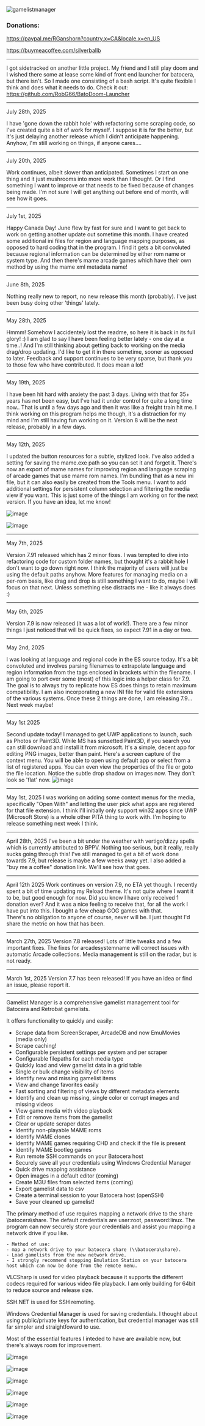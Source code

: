 ![gamelistmanager](https://github.com/RobG66/Gamelist-Manager/assets/91415974/42f6a366-00f5-4f1f-bb43-76816006d47b)

### Donations:
https://paypal.me/RGanshorn?country.x=CA&locale.x=en_US

https://buymeacoffee.com/silverballb

----
 I got sidetracked on another little project.  My friend and I still play doom and I wished there some at lease some kind of front end launcher for batocera, but there isn't.  So I made one consisting of a bash script.  It's quite flexible I think and does what it needs to do.  Check it out:  https://github.com/RobG66/BatoDoom-Launcher

----
 July 28th, 2025

  I have 'gone down the rabbit hole' with refactoring some scraping code, so I've created quite a bit of work for myself.  I suppose it is for the better, but it's just delaying another release which I didn't anticipate happening.  Anyhow, I'm still working on things, if anyone cares....

----
 July 20th, 2025
 
 Work continues, albeit slower than anticipated.  Sometimes I start on one thing and it just mushrooms into more work than I thought.  Or I find something I want to improve or that needs to be fixed because of changes being made.  I'm not sure I will get anything out before end of month, will see how it goes.

----
 July 1st, 2025

  Happy Canada Day!  June flew by fast for sure and I want to get back to work on getting another update out sometime this month.  I have created some
  additional ini files for region and language mapping purposes, as opposed to hard coding that in the program.  I find it gets a bit convoluted 
  because regional information can be determined by either rom name or system type.  And then there's mame arcade games which have their own method by using
  the mame xml metadata name!

----
June 8th, 2025

 Nothing really new to report, no new release this month (probably).  I've just been busy doing other 'things' lately.   

----
May 28th, 2025

 Hmmm!  Somehow I accidentely lost the readme, so here it is back in its full glory! :)   I am glad to say I have been feeling better lately - one day at a time..!   And I'm still thinking about getting back to working on the media drag/drop updating.  I'd like to get it in there sometime, sooner as opposed to later.  Feedback and support continues to be very sparse, but thank you to those few who have contributed.  It does mean a lot!  

----
May 19th, 2025

 I have been hit hard with anxiety the past 3 days.  Living with that for 35+ years has not been easy, but I've had it under control for quite a long time now.. That is until a few days ago and then it was like a freight train hit me.  I think working on this program helps me though, it's a distraction for my mind and I'm still having fun working on it.  Version 8 will be the next release, probably in a few days.   


----
May 12th, 2025

 I updated the button resources for a subtle, stylized look.  I've also added a setting for saving the mame.exe path so you can set it and forget it.  There's now an export of mame names for improving region and language scraping of arcade games that use mame rom names.  I'm bundling that as a new ini file, but it can also easily be created from the Tools menu.  I want to add additional settings for persistent column selection and filtering the media view if you want.  This is just some of the things I am working on for the next version.  If you have an idea, let me know!         

 ![image](https://github.com/user-attachments/assets/061b8bec-9ddb-456a-b031-6f23c334b83b)

![image](https://github.com/user-attachments/assets/0447ad60-3a2a-47a7-a20c-b76e30929069)


----
May 7th, 2025

 Version 7.91 released which has 2 minor fixes.  I was tempted to dive into refactoring code for custom folder names, but thought it's a rabbit hole I don't want to go down right now.  I think the majority of users will just be using the default paths anyhow.  More features for managing media on a per-rom basis, like drag and drop is still something I want to do, maybe I will focus on that next.  Unless something else distracts me - like it always does :)

----
May 6th, 2025

 Version 7.9 is now released (it was a lot of work!).  There are a few minor things I just noticed that will be quick fixes, so expect 7.91 in a day or two.   
 
----
May 2nd, 2025

I was looking at language and regional code in the ES source today.  It's a bit convoluted and involves parsing filenames to extrapolate language and region information from the tags enclosed in brackets within the filename.  I am going to port over some (most) of this logic into a helper class for 7.9.  The goal is to always try to replicate how ES does things to retain maximum compatibility.  I am also incorporating a new INI file for valid file extensions of the various systems.  Once these 2 things are done, I am releasing 7.9...  Next week maybe! 

----
May 1st 2025

 Second update today!  I managed to get UWP applications to launch, such as Photos or Paint3D.  While MS has sunsetted Paint3D, if you search you can still download and install it from microsoft.  It's a simple, decent app for editing PNG images, better than paint.  Here's a screen capture of the context menu.  You will be able to open using default app or select from a list of registered apps.  You can even view the properties of the file or goto the file location.  Notice the subtle drop shadow on images now. They don't look so 'flat' now.
 ![image](https://github.com/user-attachments/assets/fef15764-c917-4c5b-bc39-b604aaffbb18)


----
May 1st, 2025
 I was working on adding some context menus for the media, specifically "Open With" and letting the user pick what apps are registered for that file extension.  I think I'll initially only support win32 apps since UWP (Microsoft Store) is a whole other PITA thing to work with.  I'm hoping to release something next week I think.

----
 April 28th, 2025
  I've been a bit under the weather with vertigo/dizzy spells which is currently attributed to BPPV.  Nothing too serious, but it really, really sucks going through this!  I've still managed to get a bit of work done towards 7.9, but release is maybe a few weeks away yet.  I also added a "buy me a coffee" donation link.  We'll see how that goes.  
  

----
 April 12th 2025
  Work continues on version 7.9, no ETA yet though.  I recently spent a bit of time updating my Reload theme.  It's not quite where I want it to be, but good enough for now.
  Did you know I have only received 1 donation ever?  And it was a nice feeling to receive that, for all the work I have put into this.  I bought a few cheap GOG games with that.  
  There's no obligation to anyone of course, never will be.  I just thought I'd share the metric on how that has been.      

-----

March 27th, 2025
 Version 7.8 released!  Lots of little tweaks and a few important fixes.  The fixes for arcadesystemname will correct issues with automatic Arcade collections.  Media management is still on the radar, but is not ready.

------

March 1st, 2025
 Version 7.7 has been released!  If you have an idea or find an issue, please report it.

------

Gamelist Manager is a comprehensive gamelist management tool for Batocera and Retrobat gamelists.    

It offers functionality to quickly and easily:
  
- Scrape data from ScreenScraper, ArcadeDB and now EmuMovies (media only)
- Scrape caching!
- Configurable persistent settings per system and per scraper
- Configurable filepaths for each media type 
- Quickly load and view gamelist data in a grid table
- Single or bulk change visibility of items
- Identify new and missing gamelist items
- View and change favorites easily
- Fast sorting and filtering of views by different metadata elements 
- Identify and clean up missing, single color or corrupt images and missing videos
- View game media with video playback
- Edit or remove items from the gamelist
- Clear or update scraper dates
- Identify non-playable MAME roms
- Identify MAME clones
- Identify MAME games requiring CHD and check if the file is present
- Identify MAME bootleg games
- Run remote SSH commands on your Batocera host
- Securely save all your credentials using Windows Credential Manager
- Quick drive mapping assistance
- Open images in a default editor (coming)
- Create M3U files from selected items (coming)
- Export gamelist data to csv
- Create a terminal session to your Batocera host (openSSH)
- Save your cleaned up gamelist!

The primary method of use requires mapping a network drive to the share  \\batocera\share.  The default credentials are user:root, password:linux.  The program can now securely store your credentials and assist you mapping a network drive if you like.


    - Method of use:
    - map a network drive to your batocera share (\\batocera\share).
    - Load gamelists from the new network drive.
    - I strongly recommend stopping Emulation Station on your batocera host which can now be done from the remote menu.
    
VLCSharp is used for video playback because it supports the different codecs required for various video file playback.  I am only building for 64bit to reduce source and release size.    

SSH.NET is used for SSH remoting.

Windows Credential Manager is used for saving credentials.  I thought about using public/private keys for authentication, but credential manager was still far simpler and straightfoward to use.

Most of the essential features I inteded to have are available now, but there's always room for improvement.

![image](https://github.com/user-attachments/assets/e9803f5d-6627-4ef0-9d0f-d6c568231a3e)

![image](https://github.com/user-attachments/assets/7d1f0804-ceba-43e0-acea-fdb5b85b3d6c)

![image](https://github.com/user-attachments/assets/a779eeb6-5f98-4f69-a495-dfc96c8c4155)

![image](https://github.com/user-attachments/assets/c50e6337-b713-4e89-b09c-d7011f59da86)

![image](https://github.com/user-attachments/assets/d530b6f7-ca05-47dc-9fc9-257ef65b7f51)

![image](https://github.com/user-attachments/assets/217fb614-9a17-4a22-8789-5dd58029ece7)






